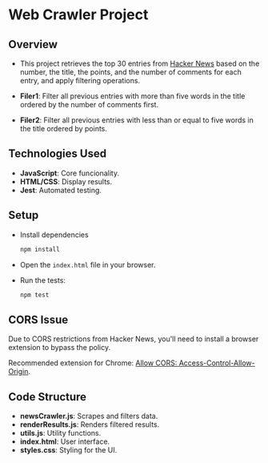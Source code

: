 # Web Crawler Project

## Overview
- This project retrieves the top 30 entries from [Hacker News](https://news.ycombinator.com/) based on the number, the title, the points, and the number of comments for each entry, and apply filtering operations.

- **Filer1**: Filter all previous entries with more than five words in the title ordered by the number of comments first.
- **Filer2**: Filter all previous entries with less than or equal to five words in the title ordered by points.

## Technologies Used

- **JavaScript**: Core funcionality.
- **HTML/CSS**: Display results.
- **Jest**: Automated testing.

## Setup

- Install dependencies

    ```bash
    npm install
    ```

- Open the `index.html` file in your browser.

- Run the tests:

    ```bash
    npm test
    ```

## CORS Issue
Due to CORS restrictions from Hacker News, you'll need to install a browser extension to bypass the policy.

Recommended extension for Chrome: 
[Allow CORS: Access-Control-Allow-Origin](https://chromewebstore.google.com/detail/allow-cors-access-control/lhobafahddgcelffkeicbaginigeejlf).

## Code Structure

- **newsCrawler.js**: Scrapes and filters data.
- **renderResults.js**: Renders filtered results.
- **utils.js**: Utility functions.
- **index.html**: User interface.
- **styles.css**: Styling for the UI. 
